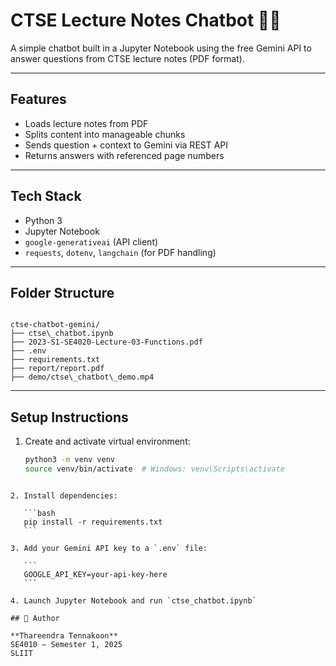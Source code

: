 # CTSE Lecture Notes Chatbot 🤖📘

A simple chatbot built in a Jupyter Notebook using the free Gemini API to answer questions from CTSE lecture notes (PDF format).

---

## Features

- Loads lecture notes from PDF
- Splits content into manageable chunks
- Sends question + context to Gemini via REST API
- Returns answers with referenced page numbers

---

## Tech Stack

- Python 3
- Jupyter Notebook
- `google-generativeai` (API client)
- `requests`, `dotenv`, `langchain` (for PDF handling)

---

## Folder Structure

```

ctse-chatbot-gemini/
├── ctse\_chatbot.ipynb
├── 2023-S1-SE4020-Lecture-03-Functions.pdf
├── .env
├── requirements.txt
├── report/report.pdf
├── demo/ctse\_chatbot\_demo.mp4

````

---

## Setup Instructions

1. Create and activate virtual environment:
   ```bash
   python3 -m venv venv
   source venv/bin/activate  # Windows: venv\Scripts\activate
````

2. Install dependencies:

   ```bash
   pip install -r requirements.txt
   ```

3. Add your Gemini API key to a `.env` file:

   ```
   GOOGLE_API_KEY=your-api-key-here
   ```

4. Launch Jupyter Notebook and run `ctse_chatbot.ipynb`

## 👤 Author

**Thareendra Tennakoon**
SE4010 – Semester 1, 2025
SLIIT
